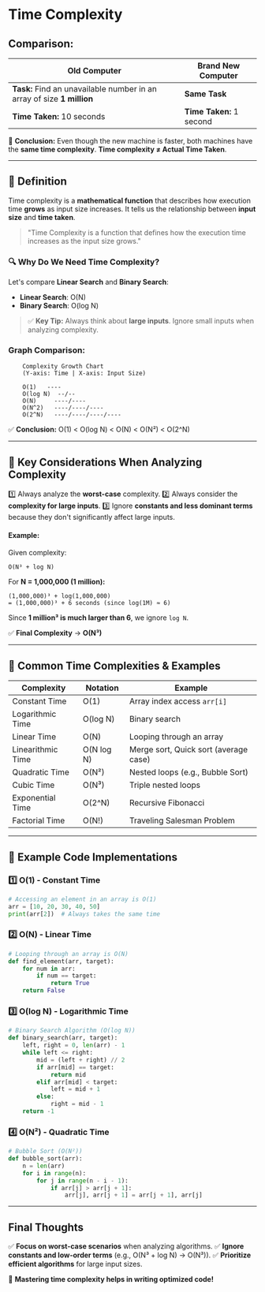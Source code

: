 # Time Complexity

## Comparison:

| Old Computer | Brand New Computer |
|-------------|------------------|
| **Task:** Find an unavailable number in an array of size **1 million** | **Same Task** |
| **Time Taken:** 10 seconds | **Time Taken:** 1 second |

🔹 **Conclusion:** Even though the new machine is faster, both machines have the **same time complexity**. **Time complexity ≠ Actual Time Taken**.

---

## 📌 **Definition**
Time complexity is a **mathematical function** that describes how execution time **grows** as input size increases. It tells us the relationship between **input size** and **time taken**.

> "Time Complexity is a function that defines how the execution time increases as the input size grows."

### 🔍 Why Do We Need Time Complexity?
Let's compare **Linear Search** and **Binary Search**:

- **Linear Search**: O(N) 
- **Binary Search**: O(log N)

> ✅ **Key Tip:** Always think about **large inputs**. Ignore small inputs when analyzing complexity.

### Graph Comparison:

```plaintext
    Complexity Growth Chart
    (Y-axis: Time | X-axis: Input Size)

    O(1)   ----
    O(log N)  --/--
    O(N)     ----/----
    O(N^2)   ----/----/----
    O(2^N)   ----/----/----/----
```

✅ **Conclusion:** O(1) < O(log N) < O(N) < O(N²) < O(2^N)

---

## 📌 **Key Considerations When Analyzing Complexity**

1️⃣ Always analyze the **worst-case** complexity.
2️⃣ Always consider the **complexity for large inputs**.
3️⃣ Ignore **constants and less dominant terms** because they don't significantly affect large inputs.

#### Example:
Given complexity:

```plaintext
O(N³ + log N)
```

For **N = 1,000,000 (1 million):**

```plaintext
(1,000,000)³ + log(1,000,000)
= (1,000,000)³ + 6 seconds (since log(1M) ≈ 6)
```

Since **1 million³ is much larger than 6**, we ignore `log N`. 

✅ **Final Complexity** → **O(N³)**

---

## 📌 **Common Time Complexities & Examples**

| Complexity | Notation | Example |
|------------|---------|---------|
| Constant Time | O(1) | Array index access `arr[i]` |
| Logarithmic Time | O(log N) | Binary search |
| Linear Time | O(N) | Looping through an array |
| Linearithmic Time | O(N log N) | Merge sort, Quick sort (average case) |
| Quadratic Time | O(N²) | Nested loops (e.g., Bubble Sort) |
| Cubic Time | O(N³) | Triple nested loops |
| Exponential Time | O(2^N) | Recursive Fibonacci |
| Factorial Time | O(N!) | Traveling Salesman Problem |

---

## 📌 **Example Code Implementations**

### 1️⃣ **O(1) - Constant Time**
```python
# Accessing an element in an array is O(1)
arr = [10, 20, 30, 40, 50]
print(arr[2])  # Always takes the same time
```

### 2️⃣ **O(N) - Linear Time**
```python
# Looping through an array is O(N)
def find_element(arr, target):
    for num in arr:
        if num == target:
            return True
    return False
```

### 3️⃣ **O(log N) - Logarithmic Time**
```python
# Binary Search Algorithm (O(log N))
def binary_search(arr, target):
    left, right = 0, len(arr) - 1
    while left <= right:
        mid = (left + right) // 2
        if arr[mid] == target:
            return mid
        elif arr[mid] < target:
            left = mid + 1
        else:
            right = mid - 1
    return -1
```

### 4️⃣ **O(N²) - Quadratic Time**
```python
# Bubble Sort (O(N²))
def bubble_sort(arr):
    n = len(arr)
    for i in range(n):
        for j in range(n - i - 1):
            if arr[j] > arr[j + 1]:
                arr[j], arr[j + 1] = arr[j + 1], arr[j]
```

---

## **Final Thoughts**
✅ **Focus on worst-case scenarios** when analyzing algorithms.
✅ **Ignore constants and low-order terms** (e.g., O(N³ + log N) → O(N³)).
✅ **Prioritize efficient algorithms** for large input sizes.

🚀 **Mastering time complexity helps in writing optimized code!**
